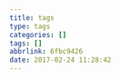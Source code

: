 ```yaml
---
title: tags
type: tags
categories: []
tags: []
abbrlink: 6fbc9426
date: 2017-02-24 11:28:42
---
```

